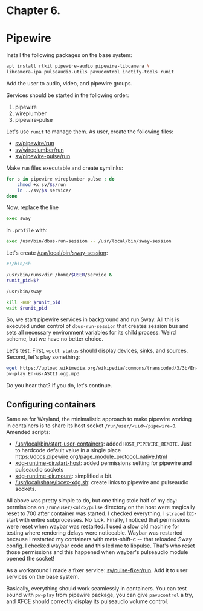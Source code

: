 # Chapter 6.
# Pipewire

Install the following packages on the base system:
```bash
apt install rtkit pipewire-audio pipewire-libcamera \
libcamera-ipa pulseaudio-utils pavucontrol inotify-tools runit
```
Add the user to audio, video, and pipewire groups.

Services should be started in the following order:

1. pipewire
2. wireplumber
3. pipewire-pulse

Let's use `runit` to manage them. As user, create the following files:
* [sv/pipewire/run](https://github.com/amateur80lvl/lxcex/tree/main/base-system/home/user/sv/pipewire/run)
* [sv/wireplumber/run](https://github.com/amateur80lvl/lxcex/tree/main/base-system/home/user/sv/wireplumber/run)
* [sv/pipewire-pulse/run](https://github.com/amateur80lvl/lxcex/tree/main/base-system/home/user/sv/pipewire-pulse/run)

Make `run` files executable and create symlinks:
```bash
for s in pipewire wireplumber pulse ; do
    chmod +x sv/$s/run
    ln ../sv/$s service/
done
```
Now, replace the line
```bash
exec sway
```
in `.profile` with:
```bash
exec /usr/bin/dbus-run-session -- /usr/local/bin/sway-session
```
Let's create [/usr/local/bin/sway-session](https://github.com/amateur80lvl/lxcex/tree/main/base-system/usr/local/bin/sway-session):
```bash
#!/bin/sh

/usr/bin/runsvdir /home/$USER/service &
runit_pid=$?

/usr/bin/sway

kill -HUP $runit_pid
wait $runit_pid
```
So, we start pipewire services in background and run Sway.
All this is executed under control of `dbus-run-session` that
creates session bus and sets all necessary environment variables
for its child process. Weird scheme, but we have no better choice.

Let's test. First, `wpctl status` should display devices, sinks, and sources.
Second, let's play something:
```bash
wget https://upload.wikimedia.org/wikipedia/commons/transcoded/3/3b/En-us-ASCII.ogg/En-us-ASCII.ogg.mp3
pw-play En-us-ASCII.ogg.mp3
```
Do you hear that? If you do, let's continue.

## Configuring containers

Same as for Wayland, the minimalistic approach to make pipewire working in containers
is to share its host socket `/run/user/<uid>/pipewire-0`. Amended scripts:
* [/usr/local/bin/start-user-containers](https://github.com/amateur80lvl/lxcex/tree/main/base-system/usr/local/bin/start-user-containers):
  added `HOST_PIPEWIRE_REMOTE`. Just to hardcode default value
  in a single place https://docs.pipewire.org/page_module_protocol_native.html
* [xdg-runtime-dir.start-host](https://github.com/amateur80lvl/lxcex/tree/main/containers/gui-base/xdg-runtime-dir.start-host):
  added permissions setting for pipewire and pulseaudio sockets
* [xdg-runtime-dir.mount](https://github.com/amateur80lvl/lxcex/tree/main/containers/gui-base/xdg-runtime-dir.mount):
  simplified a bit.
* [/usr/local/share/lxcex-xdg.sh](https://github.com/amateur80lvl/lxcex/tree/main/containers/gui-base/rootfs/usr/local/share/lxcex-xdg.sh):
  create links to pipewire and pulseaudio sockets.

All above was pretty simple to do, but one thing stole half of my day:
permissions on `/run/user/<uid>/pulse` directory on the host were magically
reset to 700 after container was started. I checked everything,
I `strace`d lxc-start with entire subprocesses. No luck.
Finally, I noticed that permissions were reset when waybar was restarted.
I used a slow old machine for testing where rendering delays were noticeable.
Waybar was restarted because I restarted my containers with meta-shift-c
-- that reloaded Sway config. I checked waybar code and this led me to libpulse.
That's who reset those permissions and this happened when waybar's
pulseaudio module opened the socket!

As a workaround I made a fixer service:
[sv/pulse-fixer/run](https://github.com/amateur80lvl/lxcex/tree/main/base-system/home/user/sv/pulse-fixer/run).
Add it to user services on the base system.

Basically, everything should work seamlessly in containers.
You can test sound with `pw-play` from pipewire package,
you can give `pavucontrol` a try, and XFCE should correctly display
its pulseaudio volume control.
